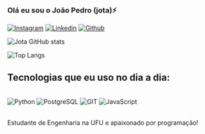 ### Olá eu sou o João Pedro (jota)⚡

[![Instagram](https://img.shields.io/badge/Instagram-E4405F?style=for-the-badge&logo=instagram&logoColor=white)](https://www.instagram.com/jo_pedroai/)
[![Linkedin](https://img.shields.io/badge/LinkedIn-0077B5?style=for-the-badge&logo=linkedin&logoColor=white)](https://www.linkedin.com/in/jo%C3%A3o-pedro-ivo/)
[![Github](https://img.shields.io/badge/GitHub-100000?style=for-the-badge&logo=github&logoColor=white)](https://github.com/JotahIvo)

![Jota GitHub stats](https://github-readme-stats.vercel.app/api?username=JotahIvo&show_icons=true&theme=dracula)

![Top Langs](https://github-readme-stats.vercel.app/api/top-langs/?username=JotahIvo&layout=compact)

## Tecnologias que eu uso no dia a dia:

<div style="display: inline_block"><br/> 
    <img alt="Python" src="https://img.shields.io/badge/Python-3776AB?style=for-the-badge&logo=python&logoColor=white"/>
    <img alt="PostgreSQL" src="https://img.shields.io/badge/PostgreSQL-316192?style=for-the-badge&logo=postgresql&logoColor=white">
    <img alt="GIT" src="https://img.shields.io/badge/GIT-E44C30?style=for-the-badge&logo=git&logoColor=white">
    <img alt="JavaScript" src="https://img.shields.io/badge/JavaScript-F7DF1E?style=for-the-badge&logo=javascript&logoColor=black"/>
</div><br/>

Estudante de Engenharia na UFU e apaixonado por programação!
